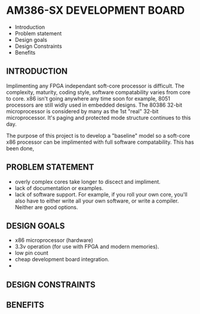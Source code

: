 # AM386-SX DEVELOPMENT BOARD
- Introduction
- Problem statement
- Design goals
- Design Constraints
- Benefits

## INTRODUCTION
<p> Implimenting any FPGA independant soft-core processor is difficult.  The complexity, maturity, coding style, software compatability varies from core to core.  x86 isn't going anywhere any time soon for example,  8051 processors are still widly used in embedded designs.  The 80386 32-bit microprocessor is considered by many as the 1st "real" 32-bit microprocessor.  It's paging and protected mode structure continues to this day.</p>

<p> The purpose of this project is to develop a "baseline" model so a soft-core x86 processor can be implimented with full software compatability.  This has been done,  </p>

## PROBLEM STATEMENT
- overly complex cores take longer to discect and impliment.
- lack of documentation or examples.
- lack of software support.  For example, if you roll your own core, you'll also have to either write all your own software, or write a compiler.  Neither are good options.

## DESIGN GOALS
- x86 microprocessor (hardware)
- 3.3v operation (for use with FPGA and modern memories).
- low pin count
- cheap development board integration.
- 

## DESIGN CONSTRAINTS

## BENEFITS
